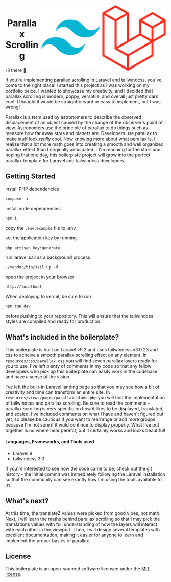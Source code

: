<img align="right" src="public/images/laravel_logo.png" width="200">
<img align="right" src="public/images/tailwindcss_logo.png" width="200">

<h1 align="center">
Parallax Scrolling
</h1>

Hi there :wave:

If you're implementing parallax scrolling in Laravel and tailwindcss, you've come to the right place! I started this project as I was working on my portfolio peice. I wanted to showcase my creativity, and I decided that parallax scrolling is modern, poppy, versatile, and overall just pretty darn cool. I thought it would be straightforward or easy to implement, but I was wrong!

Parallax is a term used by astronomers to describe the observed displacement of an object caused by the change of the observer's point of view. Astronomers use the principle of parallax to do things such as measure how far away stars and planets are. Developers use parallax to make stuff look _really_ cool. Now knowing more about what parallax is, I realize that a lot more math goes into creating a smooth and well organized parallax effect than I originally anticipated... I'm reaching for the stars and hoping that one day, this boilerplate project will grow into the perfect parallax template for Laravel and tailwindcss developers.

## Getting Started

install PHP dependencies

```
composer i
```

install node dependencies

```
npm i
```

copy the `.env.example` file to .env

set the application key by running

``` 
php artisan key:generate
```

run laravel sail as a background process

```
./vendor/bin/sail up -d
```

open the project in your browser

```
http://localhost
```

When deploying to vercel, be sure to run 

```
npm run dev
```

before pushing to your repository. This will ensure that the tailwindcss styles are compiled and ready for production.

## What's included in the boilerplate?

This boilerplate is built on Laravel v9.2 and uses tailwindcss v3.0.23 and css to acheive a smooth parallax scrolling effect on any element. In `resources/css/parallax.css` you will find seven parallax layers ready for you to use. I've left plenty of comments in my code so that any fellow developers who pick up this boilerplate can easily work in the codebase and have a sense of the vision. 

I've left the built-in Laravel landing page so that you may see how a bit of creativity and time can transform an entire site. In `resources/views/pages/parallax.blade.php` you will find the implementation of tailwindcss and parallax scrolling. Be sure to read the comments - parallax scrolling is very specific on how it likes to be displayed, translated, and scaled. I've included comments on what I have and haven't figured out yet, so please be cautious if you want to rearrange or add more groups because I'm not sure if it wuld continue to display properly. What I've put together is no where near perefct, but it certainly works and looks beautiful!

#### Languages, Frameworks, and Tools used

- Laravel 9
- tailwindcss 3.0

If you're interested to see how the code came to be, check out the git history - the initial commit was immediately following the Laravel installation so that the community can see exactly how I'm using the tools available to us. 

## What's next?

At this time, the translateZ values were picked from good vibes, not math. Next, I will learn the maths behind parallax scrolling so that I may pick the translations values with full understanding of how the layers will interact with each other in the viewport. Then, I will design several templates with excellent documentation, making it easier for anyone to learn and implement the proper basics of parallax.



## License

This boilerplate is an open-sourced software licensed under the [MIT license](https://opensource.org/licenses/MIT).